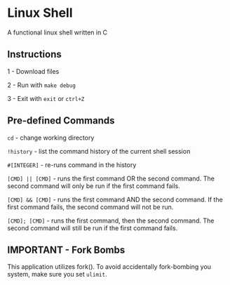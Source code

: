 # Linux Shell
A functional linux shell written in C

## Instructions
1 - Download files

2 - Run with `make debug`

3 - Exit with `exit` or `ctrl+Z`

## Pre-defined Commands
`cd` - change working directory

`!history` - list the command history of the current shell session

`#[INTEGER]` - re-runs command in the history

`[CMD] || [CMD]` - runs the first command OR the second command. The second command will only be run if the first command fails.

`[CMD] && [CMD]` - runs the first command AND the second command. If the first command fails, the second command will not be run.

`[CMD]; [CMD]` - runs the first command, then the second command. The second command will still be run if the first command fails.

## IMPORTANT - Fork Bombs
This application utilizes fork(). To avoid accidentally fork-bombing you system, make sure you set `ulimit`. 